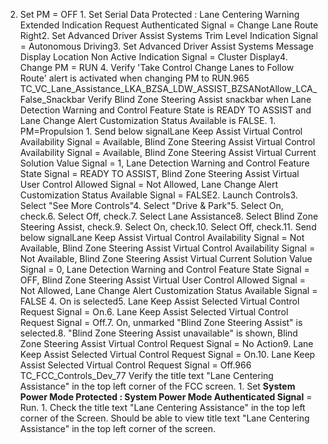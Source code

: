 2. Set PM = OFF 1. Set Serial Data Protected : Lane Centering Warning Extended Indication Request Authenticated Signal = Change Lane Route Right2. Set Advanced Driver Assist Systems Trim Level Indication Signal = Autonomous Driving3. Set Advanced Driver Assist Systems Message Display Location Non Active Indication Signal = Cluster Display4. Change PM = RUN 4. Verify 'Take Control Change Lanes to Follow Route' alert is activated when changing PM to RUN.965 TC_VC_Lane_Assistance_LKA_BZSA_LDW_ASSIST_BZSANotAllow_LCA_False_Snackbar Verify Blind Zone Steering Assist snackbar when Lane Detection Warning and Control Feature State is READY TO ASSIST and Lane Change Alert Customization Status Available is FALSE. 1. PM=Propulsion 1. Send below signalLane Keep Assist Virtual Control Availability Signal = Available, Blind Zone Steering Assist Virtual Control Availability Signal = Available, Blind Zone Steering Assist Virtual Current Solution Value Signal = 1, Lane Detection Warning and Control Feature State Signal = READY TO ASSIST, Blind Zone Steering Assist Virtual User Control Allowed Signal = Not Allowed, Lane Change Alert Customization Status Available Signal = FALSE2. Launch Controls3. Select "See More Controls"4. Select "Drive & Park"5. Select On, check.6. Select Off, check.7. Select Lane Assistance8. Select Blind Zone Steering Assist, check.9. Select On, check.10. Select Off, check.11. Send below signalLane Keep Assist Virtual Control Availability Signal = Not Available, Blind Zone Steering Assist Virtual Control Availability Signal = Not Available, Blind Zone Steering Assist Virtual Current Solution Value Signal = 0, Lane Detection Warning and Control Feature State Signal = OFF, Blind Zone Steering Assist Virtual User Control Allowed Signal = Not Allowed, Lane Change Alert Customization Status Available Signal = FALSE 4. On is selected5. Lane Keep Assist Selected Virtual Control Request Signal = On.6. Lane Keep Assist Selected Virtual Control Request Signal = Off.7. On, unmarked "Blind Zone Steering Assist" is selected.8. "Blind Zone Steering Assist unavailable" is shown, Blind Zone Steering Assist Virtual Control Request Signal = No Action9. Lane Keep Assist Selected Virtual Control Request Signal = On.10. Lane Keep Assist Selected Virtual Control Request Signal = Off.966 TC_FCC_Controls_Dev_77 Verify the title text "Lane Centering Assistance" in the top left corner of the FCC screen. 1. Set **System Power Mode Protected : System Power Mode Authenticated Signal** = Run. 1. Check the title text "Lane Centering Assistance" in the top left corner of the Screen. Should be able to view title text "Lane Centering Assistance" in the top left corner of the screen.